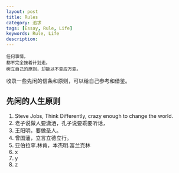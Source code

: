 ```yaml
---
layout: post
title: Rules
category: 追求
tags: [Essay, Rule, Life]
keywords: Rule, Life
description:
---
```


```
任何事情，
都不完全按着计划走。
树立自己的原则，却能以不变应万变。
```

收录一些先闲的信条和原则，可以给自己参考和借鉴。

## 先闲的人生原则

1. Steve Jobs, Think Differently, crazy enough to change the world.
2. 老子说做人要潇洒，孔子说要乖要听话，
3. 王阳明，要做圣人。
4. 曾国藩，立言立德立行。
5. 亚伯拉罕.林肯，本杰明.富兰克林
6. x
7. y
8. z
